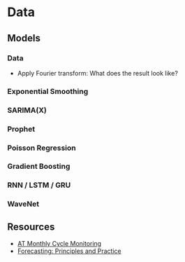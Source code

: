 # Data

## Models

### Data
- Apply Fourier transform: What does the result look like?

### Exponential Smoothing

### SARIMA(X)

### Prophet

### Poisson Regression

### Gradient Boosting

### RNN / LSTM / GRU

### WaveNet

## Resources

- [AT Monthly Cycle Monitoring](https://at.govt.nz/cycling-walking/research-monitoring/monthly-cycle-monitoring)
- [Forecasting: Principles and Practice](https://otexts.com/fpp3/)
